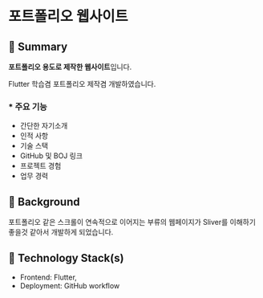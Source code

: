 # **포트폴리오 웹사이트**

## 📌 **Summary**

**포트폴리오 용도로 제작한 웹사이트**입니다.

Flutter 학습겸 포트폴리오 제작겸 개발하였습니다.

### * **주요 기능**

- 간단한 자기소개
- 인적 사항
- 기술 스택
- GitHub 및 BOJ 링크
- 프로젝트 경험
- 업무 경력

## 🤔 **Background**

포트폴리오 같은 스크롤이 연속적으로 이어지는 부류의 웹페이지가 Sliver를 이해하기 좋을것 같아서 개발하게 되었습니다.

## 🔨 **Technology Stack(s)**

- Frontend: Flutter,
- Deployment: GitHub workflow
